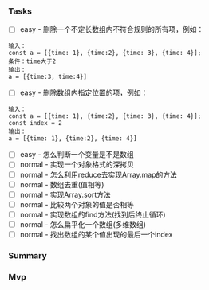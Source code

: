 ### Tasks
  - [ ] easy - 删除一个不定长数组内不符合规则的所有项，例如：
  ```
  输入：
  const a = [{time: 1}, {time:2}, {time: 3}, {time: 4}];
  条件：time大于2
  输出：
  a = [{time:3, time:4}]
  ```
  - [ ] easy - 删除数组内指定位置的项，例如：
  ```
  输入：
  const a = [{time: 1}, {time:2}, {time: 3}, {time: 4}];
  const index = 2
  输出：
  a = [{time: 1}, {time:2}, {time: 4}]
  ```
  - [ ] easy - 怎么判断一个变量是不是数组
  - [ ] normal - 实现一个对象格式的深拷贝
  - [ ] normal - 怎么利用reduce去实现Array.map的方法
  - [ ] normal - 数组去重(值相等)
  - [ ] normal - 实现Array.sort方法
  - [ ] normal - 比较两个对象的值是否相等
  - [ ] normal - 实现数组的find方法(找到后终止循环)
  - [ ] normal - 怎么扁平化一个数组(多维数组)
  - [ ] normal - 找出数组的某个值出现的最后一个index
### Summary

### Mvp
